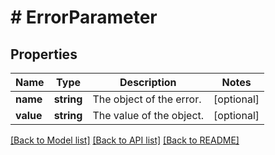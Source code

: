 # # ErrorParameter

## Properties

Name | Type | Description | Notes
------------ | ------------- | ------------- | -------------
**name** | **string** | The object of the error. | [optional]
**value** | **string** | The value of the object. | [optional]

[[Back to Model list]](../../README.md#models) [[Back to API list]](../../README.md#endpoints) [[Back to README]](../../README.md)

